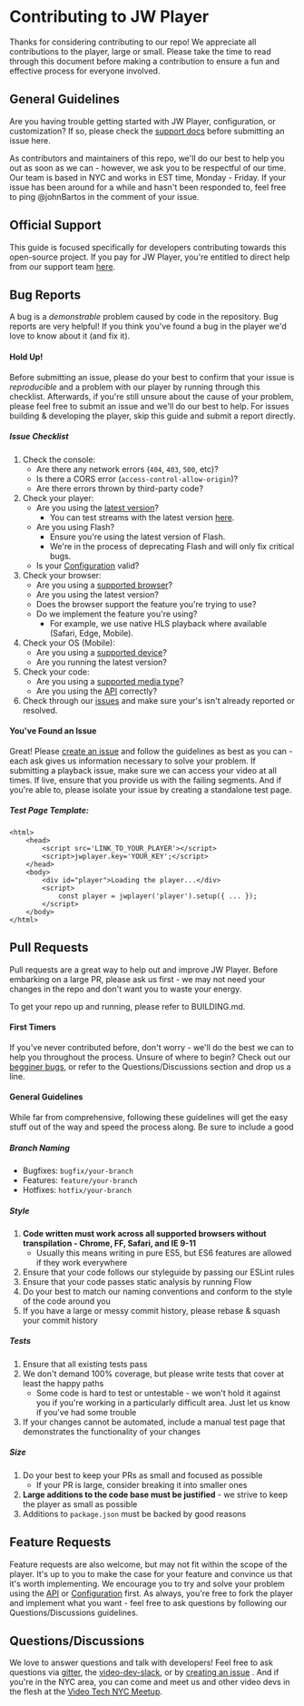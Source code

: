 # Contributing to JW Player
Thanks for considering contributing to our repo! We appreciate all contributions to the player, large or small. Please take the time to read through this document before making a contribution to ensure a fun and effective process for everyone involved.

## General Guidelines
Are you having trouble getting started with JW Player, configuration, or customization? If so, please check the [support docs](https://support.jwplayer.com/) before submitting an issue here. 

As contributors and maintainers of this repo, we'll do our best to help you out as soon as we can - however, we ask you to be respectful of our time. Our team is based in NYC and works in EST time, Monday - Friday. If your issue has been around for a while and hasn't been responded to, feel free to ping @johnBartos in the comment of your issue.

## Official Support
This guide is focused specifically for developers contributing towards this open-source project. If you pay for JW Player, you're entitled to direct help from our support team [here](https://support.jwplayer.com/customer/portal/emails/new).

## Bug Reports
A bug is a *demonstrable* problem caused by code in the repository. Bug reports are very helpful! If you think you've found a bug in the player we'd love to know about it (and fix it).

#### Hold Up!
Before submitting an issue, please do your best to confirm that your issue is *reproducible* and a problem with our player by running through this checklist. Afterwards, if you're still unsure about the cause of your problem, please feel free to submit an issue and we'll do our best to help. For issues building & developing the player, skip this guide and submit a report directly.

##### Issue Checklist
1. Check the console:
    - Are there any network errors (`404`, `403`, `500`, etc)?
    - Is there a CORS error (`access-control-allow-origin`)?
    - Are there errors thrown by third-party code?
2. Check your player:
    - Are you using the [latest version](https://developer.jwplayer.com/jw-player/docs/developer-guide/release_notes/release_notes_7)?
        - You can test streams with the latest version [here](https://developer.jwplayer.com/tools/stream-tester/).
    - Are you using Flash?
         - Ensure you're using the latest version of Flash.
        - We're in the process of deprecating Flash and will only fix
         critical bugs.
     - Is your [Configuration](https://developer.jwplayer.com/jw-player/docs/developer-guide/customization/configuration-reference/) valid?
3. Check your browser:
    - Are you using a [supported browser](https://support.jwplayer.com/customer/portal/articles/1403653-browser-device-reference#desktop
    )?
    - Are you using the latest version?
    - Does the browser support the feature you're trying to use?
    - Do we implement the feature you're using?
        - For example, we use native HLS playback where available (Safari, Edge, Mobile).
4. Check your OS (Mobile):
    - Are you using a [supported device](https://support.jwplayer.com/customer/portal/articles/1403653-browser-device-reference#mobile)?
    - Are you running the latest version?
5. Check your code:
    - Are you using a [supported media type](https://support.jwplayer.com/customer/portal/articles/1403635-media-format-reference)?
    - Are you using the [API](https://developer.jwplayer.com/jw-player/docs/developer-guide/api/javascript_api_reference/) correctly?
6. Check through our [issues](https://github.com/jwplayer/jwplayer/issues)
 and make sure your's isn't already reported or resolved.
 
 
#### You've Found an Issue
Great! Please [create an issue](https://github.com/jwplayer/jwplayer/issues/new) and follow the guidelines as best as you can - each ask gives us information necessary to solve your problem. If submitting a playback issue, make sure we can access your video at all times. If live, ensure that you provide us with the failing segments. And if you're able to, please isolate your issue by creating a standalone test page.

##### Test Page Template:
````
<html>
    <head>
        <script src='LINK_TO_YOUR_PLAYER'></script>
        <script>jwplayer.key='YOUR_KEY';</script>
    </head>
    <body>
        <div id="player">Loading the player...</div>
        <script>
            const player = jwplayer('player').setup({ ... });
        </script>
    </body>
</html>
````

## Pull Requests
Pull requests are a great way to help out and improve JW Player. Before embarking on a large PR, please ask us first - we may not need your changes in the repo and don't want you to waste your energy.

To get your repo up and running, please refer to BUILDING.md.

#### First Timers
If you've never contributed before, don't worry - we'll do the best we can to help you throughout the process. Unsure of where to begin? Check out our [begginer bugs](https://github.com/jwplayer/jwplayer/labels/beginner), or refer to the Questions/Discussions section and drop us a line. 

#### General Guidelines
While far from comprehensive, following these guidelines will get the easy stuff out of the way and speed the process along. Be sure to include a good

##### Branch Naming
- Bugfixes: `bugfix/your-branch`
- Features: `feature/your-branch`
- Hotfixes: `hotfix/your-branch`

##### Style
1. **Code written must work across all supported browsers without transpilation - Chrome, FF, Safari, and IE 9-11**
    - Usually this means writing in pure ES5, but ES6 features are allowed if they work everywhere
2. Ensure that your code follows our styleguide by passing our ESLint rules
3. Ensure that your code passes static analysis by running Flow
4. Do your best to match our naming conventions and conform to the style of the code around you
5. If you have a large or messy commit history, please rebase & squash your commit history

##### Tests
1. Ensure that all existing tests pass
2. We don't demand 100% coverage, but please write tests that cover at least the happy paths
    - Some code is hard to test or untestable - we won't hold it against you if you're working in a particularly difficult area. Just let us know if you've had some trouble
3. If your changes cannot be automated, include a manual test page that demonstrates the functionality of your changes

##### Size
1. Do your best to keep your PRs as small and focused as possible
    - If your PR is large, consider breaking it into smaller ones
2. **Large additions to the code base must be justified** - we strive to keep the player as small as possible
3. Additions to `package.json` must be backed by good reasons

## Feature Requests
Feature requests are also welcome, but may not fit within the scope of the player. It's up to you to make the case for your feature and convince us that it's worth implementing. We encourage you to try and solve your problem using the [API](https://developer.jwplayer.com/jw-player/docs/developer-guide/api/javascript_api_reference/) or [Configuration](https://developer.jwplayer.com/jw-player/docs/developer-guide/customization/configuration-reference/)  first. As always, you're free to fork the player and implement what you want - feel free to ask questions by following our Questions/Discussions guidelines.

## Questions/Discussions
We love to answer questions and talk with developers! Feel free to ask questions via [gitter](https://gitter.im/jwplayer/jwplayer?utm_source=badge&utm_medium=badge&utm_campaign=pr-badge&utm_content=badge), the [video-dev-slack](https://video-dev.slack.com/messages/general/whats_new/), or by [creating an issue](https://github.com/jwplayer/jwplayer/issues/new) . And if you're in the NYC area, you can come and meet us and other video devs in the flesh  at the [Video Tech NYC Meetup](https://www.meetup.com/Video-Tech-NYC/).
    
    
